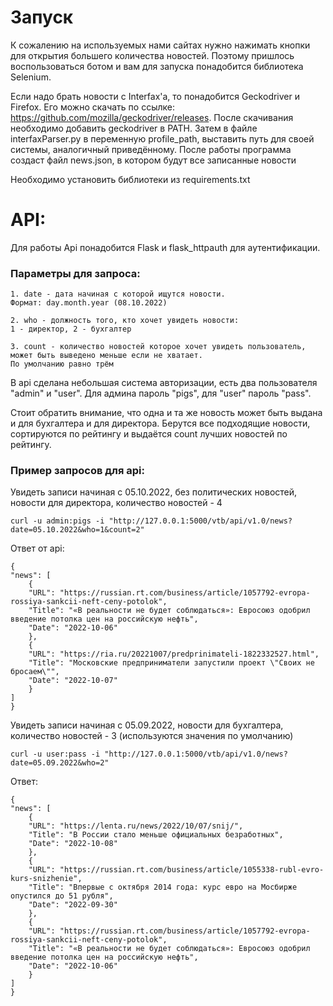 # Запуск

К сожалению на используемых нами сайтах нужно нажимать кнопки для открытия большего количества новостей.
Поэтому пришлось воспользоваться ботом и вам для запуска понадобится библиотека Selenium.

Если надо брать новости с Interfax'a, то понадобится Geckodriver и Firefox. 
Его можно скачать по ссылке: https://github.com/mozilla/geckodriver/releases.
После скачивания необходимо добавить geckodriver в PATH. Затем в файле interfaxParser.py в
переменную profile_path, выставить путь для своей системы, аналогичный приведённому.
После работы программа создаст файл news.json, в котором будут все записанные новости

Необходимо установить библиотеки из requirements.txt

# API:

Для работы Api понадобится Flask и flask_httpauth для аутентификации.

### Параметры для запроса:

    1. date - дата начиная с которой ищутся новости.
    Формат: day.month.year (08.10.2022)

    2. who - должность того, кто хочет увидеть новости:
    1 - директор, 2 - бухгалтер

    3. count - количество новостей которое хочет увидеть пользователь, может быть выведено меньше если не хватает. 
    По умолчанию равно трём

В api сделана небольшая система авторизации, есть два пользователя "admin" и "user". Для админа пароль "pigs", для
"user" пароль "pass".

Стоит обратить внимание, что одна и та же новость может быть выдана и для бухгалтера и для директора. Берутся все
подходящие новости, сортируются по рейтингу и выдаётся count лучших новостей по рейтингу.

### Пример запросов для api:

Увидеть записи начиная с 05.10.2022, без политических новостей, новости для директора, количество новостей - 4

    curl -u admin:pigs -i "http://127.0.0.1:5000/vtb/api/v1.0/news?date=05.10.2022&who=1&count=2"

Ответ от api:

    {
    "news": [
        {
        "URL": "https://russian.rt.com/business/article/1057792-evropa-rossiya-sankcii-neft-ceny-potolok",
        "Title": "«В реальности не будет соблюдаться»: Евросоюз одобрил введение потолка цен на российскую нефть",
        "Date": "2022-10-06"
        },
        {
        "URL": "https://ria.ru/20221007/predprinimateli-1822332527.html",
        "Title": "Московские предприниматели запустили проект \"Своих не бросаем\"",
        "Date": "2022-10-07"
        }
    ]
    }

Увидеть записи начиная с 05.09.2022, новости для бухгалтера, количество новостей - 3 (используются значения по
умолчанию)

    curl -u user:pass -i "http://127.0.0.1:5000/vtb/api/v1.0/news?date=05.09.2022&who=2"

Ответ:

    {
    "news": [
        {
        "URL": "https://lenta.ru/news/2022/10/07/snij/",
        "Title": "В России стало меньше официальных безработных",
        "Date": "2022-10-08"
        },
        {
        "URL": "https://russian.rt.com/business/article/1055338-rubl-evro-kurs-snizhenie",
        "Title": "Впервые с октября 2014 года: курс евро на Мосбирже опустился до 51 рубля",
        "Date": "2022-09-30"
        },
        {
        "URL": "https://russian.rt.com/business/article/1057792-evropa-rossiya-sankcii-neft-ceny-potolok",
        "Title": "«В реальности не будет соблюдаться»: Евросоюз одобрил введение потолка цен на российскую нефть",
        "Date": "2022-10-06"
        }
    ]
    }
